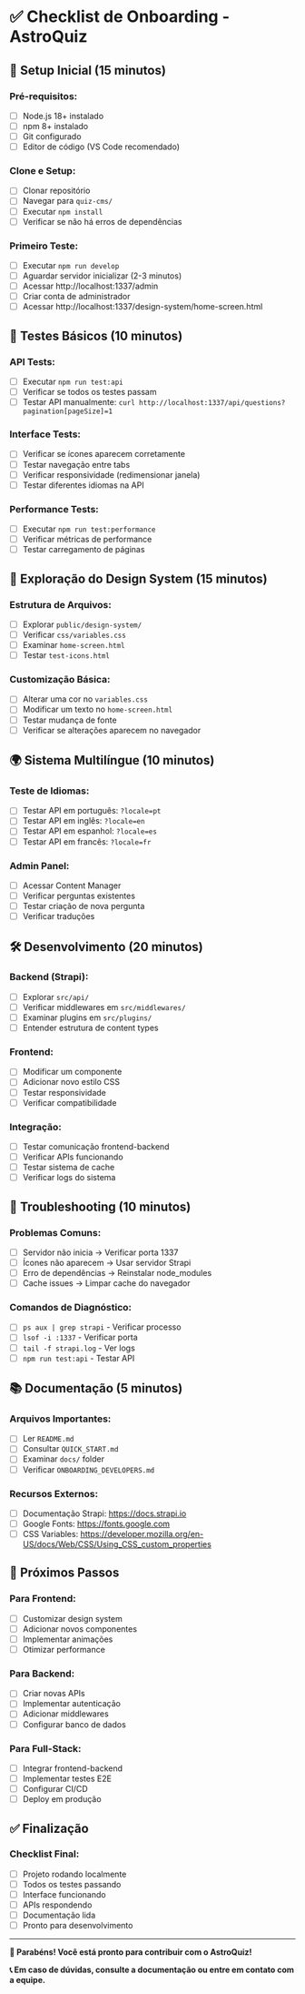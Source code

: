 # ✅ Checklist de Onboarding - AstroQuiz

## 🎯 **Setup Inicial (15 minutos)**

### **Pré-requisitos:**
- [ ] Node.js 18+ instalado
- [ ] npm 8+ instalado
- [ ] Git configurado
- [ ] Editor de código (VS Code recomendado)

### **Clone e Setup:**
- [ ] Clonar repositório
- [ ] Navegar para `quiz-cms/`
- [ ] Executar `npm install`
- [ ] Verificar se não há erros de dependências

### **Primeiro Teste:**
- [ ] Executar `npm run develop`
- [ ] Aguardar servidor inicializar (2-3 minutos)
- [ ] Acessar http://localhost:1337/admin
- [ ] Criar conta de administrador
- [ ] Acessar http://localhost:1337/design-system/home-screen.html

## 🧪 **Testes Básicos (10 minutos)**

### **API Tests:**
- [ ] Executar `npm run test:api`
- [ ] Verificar se todos os testes passam
- [ ] Testar API manualmente: `curl http://localhost:1337/api/questions?pagination[pageSize]=1`

### **Interface Tests:**
- [ ] Verificar se ícones aparecem corretamente
- [ ] Testar navegação entre tabs
- [ ] Verificar responsividade (redimensionar janela)
- [ ] Testar diferentes idiomas na API

### **Performance Tests:**
- [ ] Executar `npm run test:performance`
- [ ] Verificar métricas de performance
- [ ] Testar carregamento de páginas

## 🎨 **Exploração do Design System (15 minutos)**

### **Estrutura de Arquivos:**
- [ ] Explorar `public/design-system/`
- [ ] Verificar `css/variables.css`
- [ ] Examinar `home-screen.html`
- [ ] Testar `test-icons.html`

### **Customização Básica:**
- [ ] Alterar uma cor no `variables.css`
- [ ] Modificar um texto no `home-screen.html`
- [ ] Testar mudança de fonte
- [ ] Verificar se alterações aparecem no navegador

## 🌍 **Sistema Multilíngue (10 minutos)**

### **Teste de Idiomas:**
- [ ] Testar API em português: `?locale=pt`
- [ ] Testar API em inglês: `?locale=en`
- [ ] Testar API em espanhol: `?locale=es`
- [ ] Testar API em francês: `?locale=fr`

### **Admin Panel:**
- [ ] Acessar Content Manager
- [ ] Verificar perguntas existentes
- [ ] Testar criação de nova pergunta
- [ ] Verificar traduções

## 🛠️ **Desenvolvimento (20 minutos)**

### **Backend (Strapi):**
- [ ] Explorar `src/api/`
- [ ] Verificar middlewares em `src/middlewares/`
- [ ] Examinar plugins em `src/plugins/`
- [ ] Entender estrutura de content types

### **Frontend:**
- [ ] Modificar um componente
- [ ] Adicionar novo estilo CSS
- [ ] Testar responsividade
- [ ] Verificar compatibilidade

### **Integração:**
- [ ] Testar comunicação frontend-backend
- [ ] Verificar APIs funcionando
- [ ] Testar sistema de cache
- [ ] Verificar logs do sistema

## 🐛 **Troubleshooting (10 minutos)**

### **Problemas Comuns:**
- [ ] Servidor não inicia → Verificar porta 1337
- [ ] Ícones não aparecem → Usar servidor Strapi
- [ ] Erro de dependências → Reinstalar node_modules
- [ ] Cache issues → Limpar cache do navegador

### **Comandos de Diagnóstico:**
- [ ] `ps aux | grep strapi` - Verificar processo
- [ ] `lsof -i :1337` - Verificar porta
- [ ] `tail -f strapi.log` - Ver logs
- [ ] `npm run test:api` - Testar API

## 📚 **Documentação (5 minutos)**

### **Arquivos Importantes:**
- [ ] Ler `README.md`
- [ ] Consultar `QUICK_START.md`
- [ ] Examinar `docs/` folder
- [ ] Verificar `ONBOARDING_DEVELOPERS.md`

### **Recursos Externos:**
- [ ] Documentação Strapi: https://docs.strapi.io
- [ ] Google Fonts: https://fonts.google.com
- [ ] CSS Variables: https://developer.mozilla.org/en-US/docs/Web/CSS/Using_CSS_custom_properties

## 🎯 **Próximos Passos**

### **Para Frontend:**
- [ ] Customizar design system
- [ ] Adicionar novos componentes
- [ ] Implementar animações
- [ ] Otimizar performance

### **Para Backend:**
- [ ] Criar novas APIs
- [ ] Implementar autenticação
- [ ] Adicionar middlewares
- [ ] Configurar banco de dados

### **Para Full-Stack:**
- [ ] Integrar frontend-backend
- [ ] Implementar testes E2E
- [ ] Configurar CI/CD
- [ ] Deploy em produção

## ✅ **Finalização**

### **Checklist Final:**
- [ ] Projeto rodando localmente
- [ ] Todos os testes passando
- [ ] Interface funcionando
- [ ] APIs respondendo
- [ ] Documentação lida
- [ ] Pronto para desenvolvimento

---

**🎉 Parabéns! Você está pronto para contribuir com o AstroQuiz!**

**📞 Em caso de dúvidas, consulte a documentação ou entre em contato com a equipe.**
